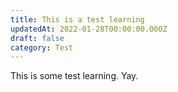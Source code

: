 ```yaml
---
title: This is a test learning
updatedAt: 2022-01-28T00:00:00.000Z
draft: false
category: Test
---
```


This is some test learning. Yay.
